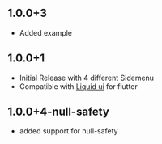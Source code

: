 ## 1.0.0+3

- Added example

## 1.0.0+1

- Initial Release with 4 different Sidemenu
- Compatible with [Liquid ui](https://pub.dev/packages/liquid_ui) for flutter

## 1.0.0+4-null-safety

- added support for null-safety